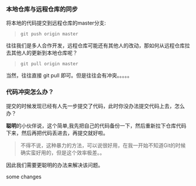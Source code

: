 ### 本地仓库与远程仓库的同步


将本地的代码提交到远程仓库的master分支:

>     git push origin master


往往我们是多人合作开发，远程仓库可能还有其他人的改动，那如何从远程仓库拉去其他人的更新到本地仓库呢？

>     git pull origin master



当然，往往直接 git pull 即可。但是往往会有冲突。。。。。


### 代码冲突怎么办？

提交的时候发现已经有人先一步提交了代码，此时你没办法提交代码上去，怎么办？

**聪明**的小伙伴说，这个简单,我先把自己的代码备份一下，然后重新拉下仓库代码下来，然后再把代码丢进去，再提交就好啦。

> 不得不说，这种暴力的方法，可以说很好用，在我一开始不知道Git的时候确实蛮好用的，但是这个效率极差。。


因此我们需要更聪明的办法来解决该问题。



some changes